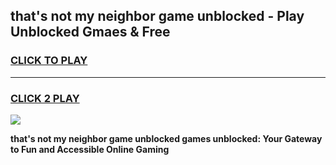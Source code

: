 
## that's not my neighbor game unblocked - Play Unblocked Gmaes & Free
<h3>
<a href="https://news.freeplayer.one?title=that's_not_my_neighbor_game_unblocked&ref=16F">CLICK TO PLAY</a></h3>
<hr>

<h3>
<a href="https://news.freeplayer.one?title=that's_not_my_neighbor_game_unblocked&ref=16F">CLICK 2 PLAY</a>
  
</h3>

<a href="https://news.freeplayer.one?title=that's_not_my_neighbor_game_unblocked&ref=16F/"><img src="https://clearcache.store/games.png"></a>


**that's not my neighbor game unblocked games unblocked: Your Gateway to Fun and Accessible Online Gaming**
